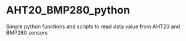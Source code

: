 # AHT20_BMP280_python
Simple python functions and scripts to read data value from AHT20 and BMP280 sensors 
